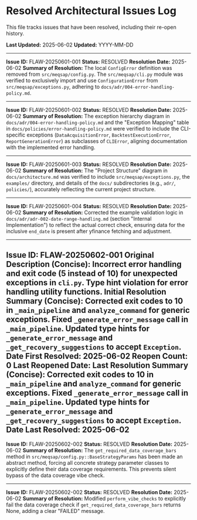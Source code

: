 # Resolved Architectural Issues Log

This file tracks issues that have been resolved, including their re-open history.

**Last Updated:** 2025-06-02
**Updated:** YYYY-MM-DD

---
**Issue ID:** FLAW-20250601-001
**Status:** RESOLVED
**Resolution Date:** 2025-06-02
**Summary of Resolution:**
The local `ConfigError` definition was removed from `src/meqsap/config.py`. The `src/meqsap/cli.py` module was verified to exclusively import and use `ConfigurationError` from `src/meqsap/exceptions.py`, adhering to `docs/adr/004-error-handling-policy.md`.

---
**Issue ID:** FLAW-20250601-002
**Status:** RESOLVED
**Resolution Date:** 2025-06-02
**Summary of Resolution:**
The exception hierarchy diagram in `docs/adr/004-error-handling-policy.md` and the "Exception Mapping" table in `docs/policies/error-handling-policy.md` were verified to include the CLI-specific exceptions (`DataAcquisitionError`, `BacktestExecutionError`, `ReportGenerationError`) as subclasses of `CLIError`, aligning documentation with the implemented error handling.

---
**Issue ID:** FLAW-20250601-003
**Status:** RESOLVED
**Resolution Date:** 2025-06-02
**Summary of Resolution:**
The "Project Structure" diagram in `docs/architecture.md` was verified to include `src/meqsap/exceptions.py`, the `examples/` directory, and details of the `docs/` subdirectories (e.g., `adr/`, `policies/`), accurately reflecting the current project structure.

---
**Issue ID:** FLAW-20250601-004
**Status:** RESOLVED
**Resolution Date:** 2025-06-02
**Summary of Resolution:**
Corrected the example validation logic in `docs/adr/adr-002-date-range-handling.md` (section "Internal Implementation") to reflect the actual correct check, ensuring data for the inclusive `end_date` is present after yfinance fetching and adjustment.

---
**Issue ID:** FLAW-20250602-001
**Original Description (Concise):** Incorrect error handling and exit code (5 instead of 10) for unexpected exceptions in `cli.py`. Type hint violation for error handling utility functions.
**Initial Resolution Summary (Concise):** Corrected exit codes to 10 in `_main_pipeline` and `analyze_command` for generic exceptions. Fixed `_generate_error_message` call in `_main_pipeline`. Updated type hints for `_generate_error_message` and `_get_recovery_suggestions` to accept `Exception`.
**Date First Resolved:** 2025-06-02
**Reopen Count:** 0
**Last Reopened Date:**
**Last Resolution Summary (Concise):** Corrected exit codes to 10 in `_main_pipeline` and `analyze_command` for generic exceptions. Fixed `_generate_error_message` call in `_main_pipeline`. Updated type hints for `_generate_error_message` and `_get_recovery_suggestions` to accept `Exception`.
**Date Last Resolved:** 2025-06-02
---
**Issue ID:** FLAW-20250602-002
**Status:** RESOLVED
**Resolution Date:** 2025-06-02
**Summary of Resolution:**
The `get_required_data_coverage_bars` method in `src/meqsap/config.py::BaseStrategyParams` has been made an abstract method, forcing all concrete strategy parameter classes to explicitly define their data coverage requirements. This prevents silent bypass of the data coverage vibe check.

---
**Issue ID:** FLAW-20250602-002
**Status:** RESOLVED
**Resolution Date:** 2025-06-02
**Summary of Resolution:**
Modified `perform_vibe_checks` to explicitly fail the data coverage check if `get_required_data_coverage_bars` returns None, adding a clear "FAILED" message.
